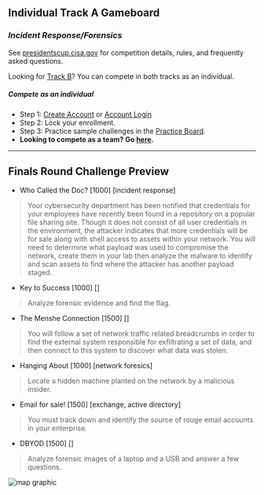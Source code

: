 <div class="text-center">
    <div class="card p-0">
        <div class="card-body">
            <div class="row">
                <div class="col text-left">
                    <h2>Individual Track A Gameboard</h2>
                    <h3><em>Incident Response/Forensics</em></h3>
                    <p>See <a href="/">presidentscup.cisa.gov</a> for competition details, rules, and frequently asked
                        questions.</p>
                    <p>Looking for <a href="/gb/trackb">Track B</a>? You can compete in both tracks as an individual.
                </div>
            </div>
        </div>
    </div>
</div>

<div class="row">
    <div class="col-12">
        <h5>Compete as an individual</h5>
        <ul class="list-unstyled">
            <li class="pb-2">Step 1: <a
                    href="/id/account/register?returnUrl=https%3A%2F%2Fpresidentscup.cisa.gov%2Fgb%2Ftracka"
                    class="btn btn-md btn-success-alt text-uppercase m-2">Create Account</a> or <a
                    href="/id/account/login?returnUrl=https%3A%2F%2Fpresidentscup.cisa.gov%2Fgb%2Ftracka"
                    class="btn btn-md btn-success-alt text-uppercase m-2">Account Login</a></li>
            <li class="pb-2">Step 2: Lock your enrollment.</li>
            <li class="pb-2">Step 3: Practice sample challenges in the <a
                    href="/gb/test/board/4ac06330-f12e-4b1d-a7d8-6f54ad9a611f">Practice Board</a>.</li>
            <li><strong>Looking to compete as a team? Go <a href="/gb/team">here</a>.</strong></li>
        </ul>
    </div>
</div>

----

## Finals Round Challenge Preview

- Who Called the Doc? [1000] [incident response]
> Your cybersecurity department has been notified that credentials for your employees have recently been found in a repository on a popular file sharing site. Though it does not consist of all user credentials in the environment, the attacker indicates that more credentials will be for sale along with shell access to assets within your network. You will need to determine what payload was used to compromise the network, create them in your lab then analyze the malware to identify and scan assets to find where the attacker has another payload staged.

- Key to Success [1000] []
> Analyze forensic evidence and find the flag.

- The Menshe Connection [1500] []
> You will follow a set of network traffic related breadcrumbs in order to find the external system responsible for exfiltrating a set of data, and then connect to this system to discover what data was stolen.

- Hanging About [1000] [network foresics]
> Locate a hidden machine planted on the network by a malicious insider.

- Email for sale! [1500] [exchange, active directory]
> You must track down and identify the source of rouge email accounts in your enterprise.

- DBYOD [1500] []
> Analyze forensic images of a laptop and a USB and answer a few questions.

![map graphic](https://files-presidentscup.cisa.gov/img/TrackA-b02acac8ad.png)

